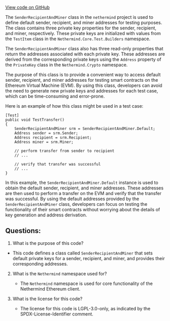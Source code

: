 [View code on GitHub](https://github.com/nethermindeth/nethermind/Nethermind.Evm.Test/SenderRecipientAndMiner.cs)

The `SenderRecipientAndMiner` class in the `nethermind` project is used to define default sender, recipient, and miner addresses for testing purposes. The class contains three private key properties for the sender, recipient, and miner, respectively. These private keys are initialized with values from the `TestItem` class in the `Nethermind.Core.Test.Builders` namespace. 

The `SenderRecipientAndMiner` class also has three read-only properties that return the addresses associated with each private key. These addresses are derived from the corresponding private keys using the `Address` property of the `PrivateKey` class in the `Nethermind.Crypto` namespace.

The purpose of this class is to provide a convenient way to access default sender, recipient, and miner addresses for testing smart contracts on the Ethereum Virtual Machine (EVM). By using this class, developers can avoid the need to generate new private keys and addresses for each test case, which can be time-consuming and error-prone.

Here is an example of how this class might be used in a test case:

```
[Test]
public void TestTransfer()
{
    SenderRecipientAndMiner srm = SenderRecipientAndMiner.Default;
    Address sender = srm.Sender;
    Address recipient = srm.Recipient;
    Address miner = srm.Miner;

    // perform transfer from sender to recipient
    // ...

    // verify that transfer was successful
    // ...
}
```

In this example, the `SenderRecipientAndMiner.Default` instance is used to obtain the default sender, recipient, and miner addresses. These addresses are then used to perform a transfer on the EVM and verify that the transfer was successful. By using the default addresses provided by the `SenderRecipientAndMiner` class, developers can focus on testing the functionality of their smart contracts without worrying about the details of key generation and address derivation.
## Questions: 
 1. What is the purpose of this code?
   - This code defines a class called `SenderRecipientAndMiner` that sets default private keys for a sender, recipient, and miner, and provides their corresponding addresses.

2. What is the `Nethermind` namespace used for?
   - The `Nethermind` namespace is used for core functionality of the Nethermind Ethereum client.

3. What is the license for this code?
   - The license for this code is LGPL-3.0-only, as indicated by the SPDX-License-Identifier comment.